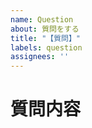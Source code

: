```yaml
---
name: Question
about: 質問をする
title: "【質問】"
labels: question
assignees: ''
---
```


# <!-- 必須 --> 質問内容
